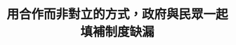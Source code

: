 ---
id: "81"
lang: zh-tw
publish: "TRUE"
description: 「防止公務員獎懲濫用」連署案
selected: "FALSE"
blog_selected: "FALSE"
thumbnail: https://cm.pdis.nat.gov.tw/images/post/1HbVlL-buMyF8p8MMq68LKFonMakLgfzY.jpg
title: 用合作而非對立的方式，政府與民眾一起填補制度缺漏
introduction:
  content: 有關公務機關內部獎懲制度，有網友意見認為基層公務員被懲處時，內部申訴的機制不夠周全，有可能導致當事人權益受損；議題深入至對於現行法條的探討，衍伸至警方重獎重懲制度文化的探討。本案由於利害關係人受訪及出席的意願較低，故以較小型的座談會的形式舉辦，讓與會者與行政機關彼此之間充分答問，嘗試找出制度改善的空間。
  image: https://cm.pdis.nat.gov.tw/images/post/1blAivOPfrjhMWK_LZWZRb_WfJJBAwD9G.jpg
color: blue
join:
  type: 提
  title: 遲來的正義終將是正義？ 公務人員內部應訂立相關行政規則防止涉及刑案之獎懲事由之濫用
  link: https://join.gov.tw/idea/detail/5387212e-586b-4331-a54b-120aac02f386/endorse?page=284&size=8&sort=updateDate,DESC
  image: https://cm.pdis.nat.gov.tw/images/post/1MdEYDGIQz6CJgIbFJagblGOmPJUn5HKj.jpg
layout: post
departments:
  - 內政部
tags:
  - 法規
  - 公務體制
embed:
  mind_map:
    links:
      - https://miro.com/app/live-embed/o9J_lf72aOU=/?moveToViewport=1375,-940,3426,1652&embedAutoplay=true
  ministry_slide:
    links:
      - https://issuu.com/pdis.tw/docs/1091115-_____81_______________________.pptx
  host_slide:
    links:
      - https://issuu.com/pdis.tw/docs/81-_____________
  transcript:
    links:
      - https://sayit.pdis.nat.gov.tw/2020-10-22-%E9%96%8B%E6%94%BE%E6%94%BF%E5%BA%9C%E7%AC%AC81%E6%AC%A1%E5%8D%94%E4%BD%9C%E6%9C%83%E8%AD%B0-%E7%AC%AC%E4%BA%8C%E6%AC%A1%E5%B7%A5%E4%BD%9C%E6%9C%83%E8%AD%B0
---